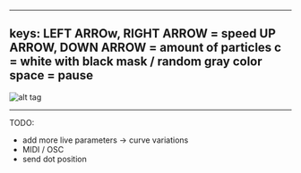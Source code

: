 ---------------------------------------------
keys:
LEFT ARROw, RIGHT ARROW = speed
UP ARROW, DOWN ARROW = amount of particles
c = white with black mask / random gray color
space = pause
---------------------------------------------

![alt tag](http://ticho.multiplace.org/pic/sinus_subpixel/sinus_variations_02.png)

---------------------------------------------

TODO:
- add more live parameters -> curve variations
- MIDI / OSC
- send dot position
